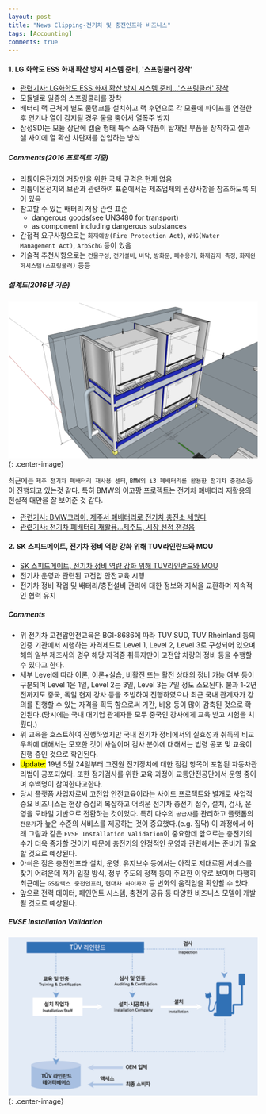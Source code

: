```yaml
---
layout: post
title: "News Clipping-전기차 및 충전인프라 비즈니스"
tags: [Accounting]
comments: true
---
```


#### 1. LG 화학도 ESS 화재 확산 방지 시스템 준비, '스프링쿨러 장착'
- [관련기사: LG화학도 ESS 화재 확산 방지 시스템 준비…'스프링클러' 장착](https://www.etnews.com/20191104000307?m=1)
- 모듈별로 일종의 스프링쿨러를 장착
- 배터리 랙 근처에 별도 물탱크를 설치하고 랙 후면으로 각 모듈에 파이프를 연결한 후 연기나 열이 감지될 경우 물을 뿜어서 열폭주 방지
- 삼성SDI는 모듈 상단에 캡슐 형태 특수 소화 약품이 탑재된 부품을 장착하고 셀과 셀 사이에 열 확산 차단재를 삽입하는 방식

##### Comments(2016 프로젝트 기준)
- 리튬이온전지의 저장만을 위한 국제 규격은 현재 없음
- 리튬이온전지의 보관과 관련하여 표준에서는 제조업체의 권장사항을 참조하도록 되어 있음
- 참고할 수 있는 배터리 저장 관련 표준
  - dangerous goods(see UN3480 for transport)
  - as component including dangerous substances
- 간접적 요구사항으로는 `화재예방(Fire Protection Act)`, `WHG(Water Management Act)`, `ArbSchG` 등이 있음
- 기술적 추천사항으로는 `건물구성`, `전기설비`, `바닥`, `방화문`, `폐수용기`, `화재감지 측정`, `화재완화시스템(스프링쿨러)` 등등


##### 설계도(2016년 기준)

![Image-2](../images/2019-12-14-1-daily-clipping-1.png){: .center-image}

최근에는 `제주 전기차 폐배터리 재사용 센터`, `BMW의 i3 폐배터리를 활용한 전기차 충전소`등이 진행되고 있는것 같다. 특히 BMW의 이고팡 프로젝트는 전기차 폐배터리 재활용의 현실적 대안을 잘 보여준 것 같다.
- [관련기사: BMW코리아, 제주서 폐배터리로 전기차 충전소 세웠다](http://it.chosun.com/site/data/html_dir/2019/08/12/2019081202263.html)
- [관련기사: 전기차 폐배터리 재활용…제주도, 시장 선점 잰걸음](https://www.msn.com/ko-kr/news/national/%EC%A0%84%EA%B8%B0%EC%B0%A8-%ED%8F%90%EB%B0%B0%ED%84%B0%EB%A6%AC-%EC%9E%AC%ED%99%9C%EC%9A%A9%E2%80%A6%EC%A0%9C%EC%A3%BC%EB%8F%84-%EC%8B%9C%EC%9E%A5-%EC%84%A0%EC%A0%90-%EC%9E%B0%EA%B1%B8%EC%9D%8C/ar-BBVc3gH)


#### 2. SK 스피드메이트, 전기차 정비 역량 강화 위해 TUV라인란드와 MOU
- [SK 스피드메이트, 전기차 정비 역량 강화 위해 TUV라인란드와 MOU](https://www.etnews.com/20191104000307?m=1)
- 전기차 운영과 관련된 고전압 안전교육 시행
- 전기차 정비 작업 및 배터리/충전설비 관리에 대한 정보와 지식을 교환하며 지속적인 협력 유지


##### Comments
- 위 전기차 고전압안전교육은 BGI-8686에 따라 TUV SUD, TUV Rheinland 등의 인증 기관에서 시행하는 자격제도로 Level 1, Level 2, Level 3로 구성되어 있으며 해외 일부 제조사의 경우 해당 자격증 취득자만이 고전압 차량의 정비 등을 수행할 수 있다고 한다.
- 세부 Level에 따라 이론, 이론+실습, 비활전 또는 활전 상태의 정비 가능 여부 등이 구분되며 Level 1은 1일, Level 2는 3일, Level 3는 7일 정도 소요된다. 불과 1-2년 전까지도 중국, 독일 현지 강사 등을 초빙하여 진행하였으나 최근 국내 관계자가 강의를 진행할 수 있는 자격을 획득 함으로써 기간, 비용 등이 많이 감축된 것으로 확인된다.(당시에는 국내 대기업 관계자들 모두 중국인 강사에게 교육 받고 시험을 치뤘다.)
- 위 교육을 호스트하여 진행하였지만 국내 전기차 정비에서의 실효성과 취득의 비교우위에 대해서는 모호한 것이 사실이며 검사 분야에 대해서는 법령 공포 및 교육이 진행 중인 것으로 확인된다.
- <mark>Update:</mark> 19년 5월 24일부터 고전원 전기장치에 대한 점검 항목이 포함된 자동차관리법이 공포되었다. 또한 정기검사를 위한 교육 과정이 교통안전공단에서 운영 중이며 수백명이 참여한다고한다. 
- 당시 플랫폼 사업자로써 고전압 안전교육이라는 사이드 프로젝트와 별개로 사업적 중요 비즈니스는 현장 중심의 복잡하고 어려운 전기차 충전기 접수, 설치, 검사, 운영을 모바일 기반으로 전환하는 것이었다. 특히 다수의 `공급자`를 관리하고 플랫폼의 `전문가`가 높은 수준의 서비스를 제공하는 것이 중요했다.(e.g. 집닥) 이 과정에서 아래 그림과 같은 `EVSE Installation Validation`이 중요한데 앞으로는 충전기의 수가 더욱 증가할 것이기 때문에 충전기의 안정적인 운영과 관련해서는 준비가 필요할 것으로 예상된다.
- 아쉬운 점은 충전인프라 설치, 운영, 유지보수 등에서는 아직도 제대로된 서비스를 찾기 어려운데 저가 입찰 방식, 정부 주도의 정책 등이 주요한 이유로 보이며 다행히 최근에는 `GS칼텍스 충전인프라`, `현대차 하이차저` 등 변화의 움직임을 확인할 수 있다.
- 앞으로 전력 데이터, 페인먼트 시스템, 충전기 공유 등 다양한 비즈니스 모델이 개발될 것으로 예상된다.

##### EVSE Installation Validation
![Image-2](../images/2019-12-14-1-daily-clipping-2.png){: .center-image}